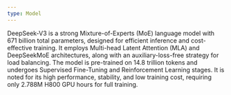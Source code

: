 ```yaml
---
type: Model
---
```


DeepSeek-V3 is a strong Mixture-of-Experts (MoE) language model with 671 billion total parameters, designed for efficient inference and cost-effective training. It employs Multi-head Latent Attention (MLA) and DeepSeekMoE architectures, along with an auxiliary-loss-free strategy for load balancing. The model is pre-trained on 14.8 trillion tokens and undergoes Supervised Fine-Tuning and Reinforcement Learning stages. It is noted for its high performance, stability, and low training cost, requiring only 2.788M H800 GPU hours for full training.